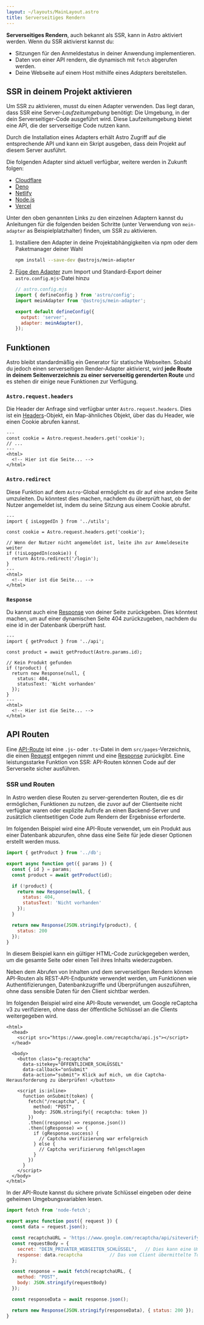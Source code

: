 ```yaml
---
layout: ~/layouts/MainLayout.astro
title: Serverseitiges Rendern
---
```


**Serverseitiges Rendern**, auch bekannt als SSR, kann in Astro aktiviert werden. Wenn du SSR aktivierst kannst du:

- Sitzungen für den Anmeldestatus in deiner Anwendung implementieren.
- Daten von einer API rendern, die dynamisch mit `fetch` abgerufen werden.
- Deine Webseite auf einem Host mithilfe eines *Adapters* bereitstellen.

## SSR in deinem Projekt aktivieren

Um SSR zu aktivieren, musst du einen Adapter verwenden. Das liegt daran, dass SSR eine Server-_Laufzeitumgebung_ benötigt: Die Umgebung, in der dein Serverseitiger-Code ausgeführt wird. Diese Laufzeitumgebung bietet eine API, die der serverseitige Code nutzen kann.

Durch die Installation eines Adapters erhält Astro Zugriff auf die entsprechende API und kann ein Skript ausgeben, dass dein Projekt auf diesem Server ausführt.

Die folgenden Adapter sind aktuell verfügbar, weitere werden in Zukunft folgen:

- [Cloudflare](/de/guides/integrations-guide/cloudflare/)
- [Deno](/de/guides/integrations-guide/deno/)
- [Netlify](/de/guides/integrations-guide/netlify/)
- [Node.js](/de/guides/integrations-guide/node/)
- [Vercel](/de/guides/integrations-guide/vercel/)

Unter den oben genannten Links zu den einzelnen Adaptern kannst du Anleitungen für die folgenden beiden Schritte (unter Verwendung von `mein-adapter` as Beispielplatzhalter) finden, um SSR zu aktivieren.
1. Installiere den Adapter in deine Projektabhängigkeiten via npm oder dem Paketmanager deiner Wahl

    ```bash
    npm install --save-dev @astrojs/mein-adapter
    ```
1. [Füge den Adapter](/de/reference/configuration-reference/#adapter) zum Import und Standard-Export deiner `astro.config.mjs`-Datei hinzu

    ```js ins={3,6-7}
    // astro.config.mjs
    import { defineConfig } from 'astro/config';
    import meinAdapter from '@astrojs/mein-adapter';

    export default defineConfig({
      output: 'server',
      adapter: meinAdapter(),
    });
    ```

## Funktionen

Astro bleibt standardmäßig ein Generator für statische Webseiten. Sobald du jedoch einen serverseitigen Render-Adapter aktivierst, wird **jede Route in deinem Seitenverzeichnis zu einer serverseitig gerenderten Route** und es stehen dir einige neue Funktionen zur Verfügung.

### `Astro.request.headers`

Die Header der Anfrage sind verfügbar unter `Astro.request.headers`. Dies ist ein [Headers](https://developer.mozilla.org/en-US/docs/Web/API/Headers)-Objekt, ein Map-ähnliches Objekt, über das du Header, wie einen Cookie abrufen kannst.
```astro title="src/pages/index.astro" {2}
---
const cookie = Astro.request.headers.get('cookie');
// ...
---
<html>
  <!-- Hier ist die Seite... -->
</html>
```

### `Astro.redirect`

Diese Funktion auf dem `Astro`-Global ermöglicht es dir auf eine andere Seite umzuleiten. Du könntest dies machen, nachdem du überprüft hast, ob der Nutzer angemeldet ist, indem du seine Sitzung aus einem Cookie abrufst.

```astro title="src/pages/account.astro" {8}
---
import { isLoggedIn } from '../utils';

const cookie = Astro.request.headers.get('cookie');

// Wenn der Nutzer nicht angemeldet ist, leite ihn zur Anmeldeseite weiter
if (!isLoggedIn(cookie)) {
  return Astro.redirect('/login');
}
---
<html>
  <!-- Hier ist die Seite... -->
</html>
```

### `Response`

Du kannst auch eine [Response](https://developer.mozilla.org/en-US/docs/Web/API/Response) von deiner Seite zurückgeben. Dies könntest machen, um auf einer dynamischen Seite 404 zurückzugeben, nachdem du eine id in der Datenbank überprüft hast.

```astro title="src/pages/[id].astro" {8-11}
---
import { getProduct } from '../api';

const product = await getProduct(Astro.params.id);

// Kein Produkt gefunden
if (!product) {
  return new Response(null, {
    status: 404,
    statusText: 'Nicht vorhanden'
  });
}
---
<html>
  <!-- Hier ist die Seite... -->
</html>
```

## API Routen

Eine [API-Route](https://medium.com/@rajat_m/what-are-restful-routes-and-how-to-use-them-929129ae7bf6) ist eine `.js`- oder `.ts`-Datei in dem `src/pages`-Verzeichnis, die einen [Request](https://developer.mozilla.org/en-US/docs/Web/API/Request) entgegen nimmt und eine [Response](https://developer.mozilla.org/en-US/docs/Web/API/Response) zurückgibt. Eine leistungsstarke Funktion von SSR: API-Routen können Code auf der Serverseite sicher ausführen.

### SSR und Routen

In Astro werden diese Routen zu server-gerenderten Routen, die es dir ermöglichen, Funktionen zu nutzen, die zuvor auf der Clientseite nicht verfügbar waren oder explizite Aufrufe an einen Backend-Server und zusätzlich clientsetitigen Code zum Rendern der Ergebnisse erforderte.

Im folgenden Beispiel wird eine API-Route verwendet, um ein Produkt aus einer Datenbank abzurufen, ohne dass eine Seite für jede dieser Optionen erstellt werden muss.

```js title="src/pages/[id].js"
import { getProduct } from '../db';

export async function get({ params }) {
  const { id } = params;
  const product = await getProduct(id);

  if (!product) {
    return new Response(null, {
      status: 404,
      statusText: 'Nicht vorhanden'
    });
  }

  return new Response(JSON.stringify(product), {
    status: 200
  });
}
```

In diesem Beispiel kann ein gültiger HTML-Code zurückgegeben werden, um die gesamte Seite oder einen Teil ihres Inhalts wiederzugeben.


Neben dem Abrufen von Inhalten und dem serverseitigen Rendern können API-Routen als REST-API-Endpunkte verwendet werden, um Funktionen wie Authentifizierungen, Datenbankzugriffe und Überprüfungen auszuführen, ohne dass sensible Daten für den Client sichtbar werden.

Im folgenden Beispiel wird eine API-Route verwendet, um Google reCaptcha v3 zu verifizieren, ohne dass der öffentliche Schlüssel an die Clients weitergegeben wird.


```astro title="src/pages/index.astro"
<html>
  <head>
    <script src="https://www.google.com/recaptcha/api.js"></script>
  </head>

  <body>
    <button class="g-recaptcha" 
      data-sitekey="ÖFFENTLICHER_SCHLÜSSEL" 
      data-callback="onSubmit" 
      data-action="submit"> Klick auf mich, um die Captcha-Herausforderung zu überprüfen! </button>

    <script is:inline>
      function onSubmit(token) {
        fetch("/recaptcha", {
          method: "POST",
          body: JSON.stringify({ recaptcha: token })
        })
        .then((response) => response.json())
        .then((gResponse) => {
          if (gResponse.success) {
            // Captcha verifizierung war erfolgreich
          } else {
            // Captcha verifizierung fehlgeschlagen
          }
        })
      }
    </script>
  </body>
</html>
```

In der API-Route kannst du sichere private Schlüssel eingeben oder deine geheimen Umgebungsvariablen lesen.

```js title="src/pages/recaptcha.js"
import fetch from 'node-fetch';

export async function post({ request }) {
  const data = request.json();

  const recaptchaURL = 'https://www.google.com/recaptcha/api/siteverify';
  const requestBody = {
    secret: "DEIN_PRIVATER_WEBSEITEN_SCHLÜSSEL",   // Dies kann eine Umgebungsvariable sein
    response: data.recaptcha          // Das vom Client übermittelte Token
  };

  const response = await fetch(recaptchaURL, {
    method: "POST",
    body: JSON.stringify(requestBody)
  });

  const responseData = await response.json();

  return new Response(JSON.stringify(responseData), { status: 200 });
}
```
